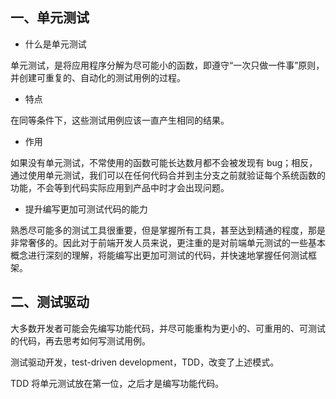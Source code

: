 
## 一、单元测试

- 什么是单元测试

单元测试，是将应用程序分解为尽可能小的函数，即遵守“一次只做一件事”原则，并创建可重复的、自动化的测试用例的过程。


- 特点

在同等条件下，这些测试用例应该一直产生相同的结果。

- 作用

如果没有单元测试，不常使用的函数可能长达数月都不会被发现有 bug；相反，通过使用单元测试，我们可以在任何代码合并到主分支之前就验证每个系统函数的功能，不会等到代码实际应用到产品中时才会出现问题。


- 提升编写更加可测试代码的能力

熟悉尽可能多的测试工具很重要，但是掌握所有工具，甚至达到精通的程度，那是非常奢侈的。因此对于前端开发人员来说，更注重的是对前端单元测试的一些基本概念进行深刻的理解，将能编写出更加可测试的代码，并快速地掌握任何测试框架。


## 二、测试驱动


大多数开发者可能会先编写功能代码，并尽可能重构为更小的、可重用的、可测试的代码，再去思考如何写测试用例。

测试驱动开发，test-driven development，TDD，改变了上述模式。

TDD 将单元测试放在第一位，之后才是编写功能代码。

